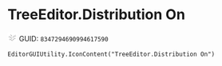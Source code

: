 # TreeEditor.Distribution On
![](/img/TreeEditor.Distribution%20On.png)
GUID: `8347294690994617590`
```
EditorGUIUtility.IconContent("TreeEditor.Distribution On")
```
